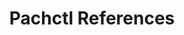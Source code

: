 ---
# metadata # 
title:  Pachctl References
description: 
date: 
# taxonomy #
tags: 
series:
seriesPart:
layout: glossary
---